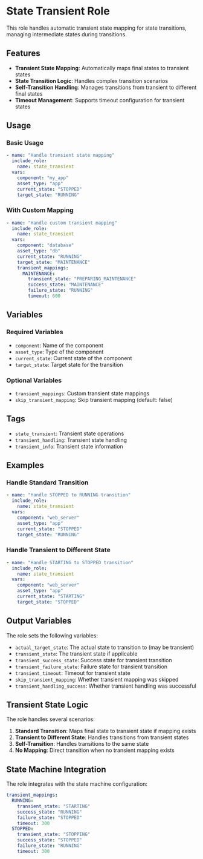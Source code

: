 # State Transient Role

This role handles automatic transient state mapping for state transitions, managing intermediate states during transitions.

## Features

- **Transient State Mapping**: Automatically maps final states to transient states
- **State Transition Logic**: Handles complex transition scenarios
- **Self-Transition Handling**: Manages transitions from transient to different final states
- **Timeout Management**: Supports timeout configuration for transient states

## Usage

### Basic Usage

```yaml
- name: "Handle transient state mapping"
  include_role:
    name: state_transient
  vars:
    component: "my_app"
    asset_type: "app"
    current_state: "STOPPED"
    target_state: "RUNNING"
```

### With Custom Mapping

```yaml
- name: "Handle custom transient mapping"
  include_role:
    name: state_transient
  vars:
    component: "database"
    asset_type: "db"
    current_state: "RUNNING"
    target_state: "MAINTENANCE"
    transient_mappings:
      MAINTENANCE:
        transient_state: "PREPARING_MAINTENANCE"
        success_state: "MAINTENANCE"
        failure_state: "RUNNING"
        timeout: 600
```

## Variables

### Required Variables

- `component`: Name of the component
- `asset_type`: Type of the component
- `current_state`: Current state of the component
- `target_state`: Target state for the transition

### Optional Variables

- `transient_mappings`: Custom transient state mappings
- `skip_transient_mapping`: Skip transient mapping (default: false)

## Tags

- `state_transient`: Transient state operations
- `transient_handling`: Transient state handling
- `transient_info`: Transient state information

## Examples

### Handle Standard Transition

```yaml
- name: "Handle STOPPED to RUNNING transition"
  include_role:
    name: state_transient
  vars:
    component: "web_server"
    asset_type: "app"
    current_state: "STOPPED"
    target_state: "RUNNING"
```

### Handle Transient to Different State

```yaml
- name: "Handle STARTING to STOPPED transition"
  include_role:
    name: state_transient
  vars:
    component: "web_server"
    asset_type: "app"
    current_state: "STARTING"
    target_state: "STOPPED"
```

## Output Variables

The role sets the following variables:

- `actual_target_state`: The actual state to transition to (may be transient)
- `transient_state`: The transient state if applicable
- `transient_success_state`: Success state for transient transition
- `transient_failure_state`: Failure state for transient transition
- `transient_timeout`: Timeout for transient state
- `skip_transient_mapping`: Whether transient mapping was skipped
- `transient_handling_success`: Whether transient handling was successful

## Transient State Logic

The role handles several scenarios:

1. **Standard Transition**: Maps final state to transient state if mapping exists
2. **Transient to Different State**: Handles transitions from transient states
3. **Self-Transition**: Handles transitions to the same state
4. **No Mapping**: Direct transition when no transient mapping exists

## State Machine Integration

The role integrates with the state machine configuration:

```yaml
transient_mappings:
  RUNNING:
    transient_state: "STARTING"
    success_state: "RUNNING"
    failure_state: "STOPPED"
    timeout: 300
  STOPPED:
    transient_state: "STOPPING"
    success_state: "STOPPED"
    failure_state: "RUNNING"
    timeout: 300
```

